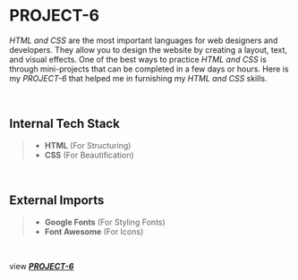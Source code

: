 # **PROJECT-6**
*HTML and CSS* are the most important languages for web designers and developers. They allow you to design the website by creating a layout, text, and visual effects. One of the best ways to practice *HTML and CSS* is through mini-projects that can be completed in a few days or hours. Here is my *PROJECT-6* that helped me in furnishing my *HTML and CSS* skills.
<p>&nbsp;</p>

## **Internal Tech Stack**
> - **HTML** (For Structuring)
> - **CSS** (For Beautification)
<p>&nbsp;</p>

## **External Imports**
> - **Google Fonts** (For Styling Fonts)
> - **Font Awesome** (For Icons)
<p>&nbsp;</p>

view [***PROJECT-6***](https://project-6-yash.vercel.app)